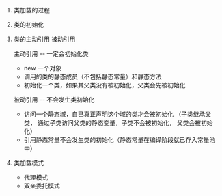 1. 类加载的过程

2. 类的初始化

3. 类的主动引用 被动引用

    主动引用 -- 一定会初始化类
        
    - new 一个对象
    - 调用的类的静态成员（不包括静态常量）和静态方法
    - 初始化一个类，如果其父类没有被初始化，父类会先被初始化
    
    被动引用  -- 不会发生类初始化
    
    - 访问一个静态域，自已真正声明这个域的类才会被初始化
        （子类继承父类， 通过子类访问父类的静态变量，子类不会被初始化， 父类会被初始化）
    - 引用静态常量不会发生类的初始化（静态常量在编译阶段就已存入常量池中）
        
        
4. 类加载模式
    - 代理模式
    - 双亲委托模式
       
